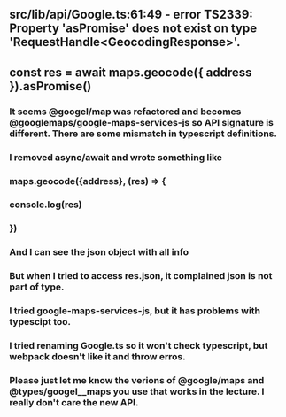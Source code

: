 ## src/lib/api/Google.ts:61:49 - error TS2339: Property 'asPromise' does not exist on type 'RequestHandle<GeocodingResponse<GeocodingResponseStatus>>'.

## const res = await maps.geocode({ address }).asPromise()

### It seems @googel/map was refactored and becomes @googlemaps/google-maps-services-js so API signature is different. There are some mismatch in typescript definitions.

### I removed async/await and wrote something like

### maps.geocode({address}, (res) => {

### console.log(res)

### })

### And I can see the json object with all info

### But when I tried to access res.json, it complained json is not part of type.

### I tried google-maps-services-js, but it has problems with typescipt too.

### I tried renaming Google.ts so it won't check typescript, but webpack doesn't like it and throw erros.

### Please just let me know the verions of @google/maps and @types/googel\_\_maps you use that works in the lecture. I really don't care the new API.
